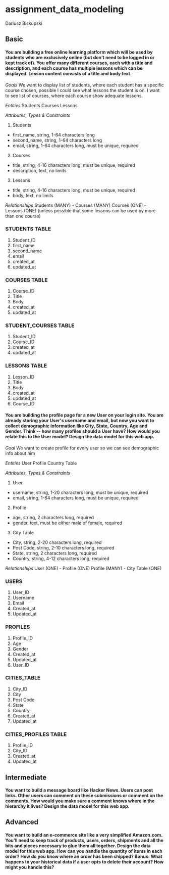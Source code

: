 # assignment_data_modeling

Dariusz Biskupski

## Basic

#### You are building a free online learning platform which will be used by students who are exclusively online (but don't need to be logged in or kept track of). You offer many different courses, each with a title and description, and each course has multiple lessons which can be displayed. Lesson content consists of a title and body text. 

*Goals*
We want to display list of students, where each student has a specific course chosen, possible I could see what lessons the student is on. I want to see list of courses, where each course show adequate lessons.

*Entities*
Students
Courses
Lessons

*Attributes, Types & Constraints*
1. Students
- first_name, string, 1-64 characters long
- second_name, string, 1-64 characters long
- email, string, 1-64 characters long, must be unique, required
2. Courses
- title, string, 4-16 characters long, must be unique, required
- description, text, no limits
3. Lessons
- title, string, 4-16 characters long, must be unique, required
- body, text, no limits

*Relationships*
Students (MANY) - Courses (MANY)
Courses (ONE) - Lessons (ONE) (unless possible that some lessons can be used by more than one course)

### STUDENTS TABLE
1. Student_ID
2. first_name
3. second_name
4. email
5. created_at
6. updated_at

### COURSES TABLE
1. Course_ID
2. Title
3. Body
4. created_at
5. updated_at

### STUDENT_COURSES TABLE
1. Student_ID
2. Course_ID
3. created_at
4. updated_at

### LESSONS TABLE
1. Lesson_ID
2. Title
3. Body
4. created_at
5. updated_at
6. Course_ID


#### You are building the profile page for a new User on your login site. You are already storing your User's username and email, but now you want to collect demographic information like City, State, Country, Age and Gender. Think -- how many profiles should a User have? How would you relate this to the User model? Design the data model for this web app.

*Goal*
We want to create profile for every user so we can see demographic info about him

*Entities*
User
Profile
Country Table

*Attributes, Types & Constraints*
1. User
- username, string, 1-20 characters long, must be unique, required
- email, string, 1-64 characters long, must be unique, required
2. Profile
- age, string, 2 characters long, required
- gender, text, must be either male of female, required
3. City Table
- City, string, 2-20 characters long, required
- Post Code, string, 2-10 characters long, required
- State, string, 2 characters long, required
- Country, string, 4-12 characters long, required

*Relationships*
User (ONE) - Profile (ONE)
Profile (MANY) - City Table (ONE)

### USERS
1. User_ID
2. Username
3. Email
4. Created_at
5. Updated_at

### PROFILES
1. Profile_ID
2. Age
3. Gender
4. Created_at
5. Updated_at
6. User_ID

### CITIES_TABLE
1. City_ID
2. City
3. Post Code
4. State
5. Country
6. Created_at
7. Updated_at

### CITIES_PROFILES TABLE
1. Profile_ID
2. City_ID
3. Created_at
4. Updated_at



## Intermediate

#### You want to build a message board like Hacker News. Users can post links. Other users can comment on these submissions or comment on the comments. How would you make sure a comment knows where in the hierarchy it lives? Design the data model for this web app.





## Advanced

#### You want to build an e-commerce site like a very simplified Amazon.com. You'll need to keep track of products, users, orders, shipments and all the bits and pieces necessary to glue them all together. Design the data model for this web app. How can you handle the quantity of items in each order? How do you know where an order has been shipped? Bonus: What happens to your historical data if a user opts to delete their account? How might you handle this?

